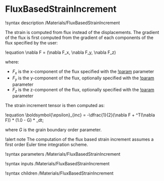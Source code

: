 # FluxBasedStrainIncrement

!syntax description /Materials/FluxBasedStrainIncrement

The strain is computed from flux instead of the displacements. The gradient of the flux is
first computed from the gradient of each components of the flux specified by the user:

!equation
\nabla F = (\nabla F_x, \nabla F_y, \nabla F_z)

where:

- $F_x$ is the x-component of the flux specified with the [!param](/Materials/FluxBasedStrainIncrement/xflux) parameter
- $F_y$ is the y-component of the flux, optionally specified with the [!param](/Materials/FluxBasedStrainIncrement/yflux) parameter
- $F_z$ is the z-component of the flux, optionally specified with the [!param](/Materials/FluxBasedStrainIncrement/zflux) parameter

The strain increment tensor is then computed as:

!equation
\boldsymbol{\epsilon}_{inc} = -\dfrac{1}{2}(\nabla F + ^T(\nabla F)) *  (1.0 - G) * _dt;

where $G$ is the grain boundary order parameter.

!alert note
The computation of the flux based strain increment assumes a first order Euler time integration scheme.

!syntax parameters /Materials/FluxBasedStrainIncrement

!syntax inputs /Materials/FluxBasedStrainIncrement

!syntax children /Materials/FluxBasedStrainIncrement
